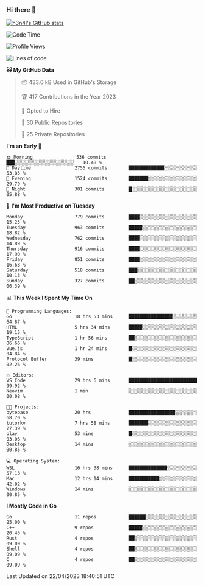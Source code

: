 ### Hi there 👋

[![h3n4l's GitHub stats](https://github-readme-stats.vercel.app/api?username=h3n4l&count_private=true&show_icons=true&theme=radical)](https://github.com/h3n4l/github-readme-stats)

<!--START_SECTION:waka-->
![Code Time](http://img.shields.io/badge/Code%20Time-1%2C163%20hrs%2026%20mins-blue)

![Profile Views](http://img.shields.io/badge/Profile%20Views-2-blue)

![Lines of code](https://img.shields.io/badge/From%20Hello%20World%20I%27ve%20Written-2.8%20million%20lines%20of%20code-blue)

**🐱 My GitHub Data** 

> 📦 433.0 kB Used in GitHub's Storage 
 > 
> 🏆 417 Contributions in the Year 2023
 > 
> 💼 Opted to Hire
 > 
> 📜 30 Public Repositories 
 > 
> 🔑 25 Private Repositories 
 > 
**I'm an Early 🐤** 

```text
🌞 Morning                536 commits         ███░░░░░░░░░░░░░░░░░░░░░░   10.48 % 
🌆 Daytime                2755 commits        █████████████░░░░░░░░░░░░   53.85 % 
🌃 Evening                1524 commits        ███████░░░░░░░░░░░░░░░░░░   29.79 % 
🌙 Night                  301 commits         █░░░░░░░░░░░░░░░░░░░░░░░░   05.88 % 
```
📅 **I'm Most Productive on Tuesday** 

```text
Monday                   779 commits         ████░░░░░░░░░░░░░░░░░░░░░   15.23 % 
Tuesday                  963 commits         █████░░░░░░░░░░░░░░░░░░░░   18.82 % 
Wednesday                762 commits         ████░░░░░░░░░░░░░░░░░░░░░   14.89 % 
Thursday                 916 commits         ████░░░░░░░░░░░░░░░░░░░░░   17.90 % 
Friday                   851 commits         ████░░░░░░░░░░░░░░░░░░░░░   16.63 % 
Saturday                 518 commits         ███░░░░░░░░░░░░░░░░░░░░░░   10.13 % 
Sunday                   327 commits         ██░░░░░░░░░░░░░░░░░░░░░░░   06.39 % 
```


📊 **This Week I Spent My Time On** 

```text
💬 Programming Languages: 
Go                       18 hrs 53 mins      ████████████████░░░░░░░░░   64.87 % 
HTML                     5 hrs 34 mins       █████░░░░░░░░░░░░░░░░░░░░   19.15 % 
TypeScript               1 hr 56 mins        ██░░░░░░░░░░░░░░░░░░░░░░░   06.66 % 
Vue.js                   1 hr 24 mins        █░░░░░░░░░░░░░░░░░░░░░░░░   04.84 % 
Protocol Buffer          39 mins             █░░░░░░░░░░░░░░░░░░░░░░░░   02.26 % 

🔥 Editors: 
VS Code                  29 hrs 6 mins       █████████████████████████   99.92 % 
Neovim                   1 min               ░░░░░░░░░░░░░░░░░░░░░░░░░   00.08 % 

🐱‍💻 Projects: 
bytebase                 20 hrs              █████████████████░░░░░░░░   68.70 % 
tutorkv                  7 hrs 58 mins       ███████░░░░░░░░░░░░░░░░░░   27.39 % 
play                     53 mins             █░░░░░░░░░░░░░░░░░░░░░░░░   03.06 % 
Desktop                  14 mins             ░░░░░░░░░░░░░░░░░░░░░░░░░   00.85 % 

💻 Operating System: 
WSL                      16 hrs 38 mins      ██████████████░░░░░░░░░░░   57.13 % 
Mac                      12 hrs 14 mins      ███████████░░░░░░░░░░░░░░   42.02 % 
Windows                  14 mins             ░░░░░░░░░░░░░░░░░░░░░░░░░   00.85 % 
```

**I Mostly Code in Go** 

```text
Go                       11 repos            ██████░░░░░░░░░░░░░░░░░░░   25.00 % 
C++                      9 repos             █████░░░░░░░░░░░░░░░░░░░░   20.45 % 
Rust                     4 repos             ██░░░░░░░░░░░░░░░░░░░░░░░   09.09 % 
Shell                    4 repos             ██░░░░░░░░░░░░░░░░░░░░░░░   09.09 % 
C                        4 repos             ██░░░░░░░░░░░░░░░░░░░░░░░   09.09 % 
```




 Last Updated on 22/04/2023 18:40:51 UTC
<!--END_SECTION:waka-->

